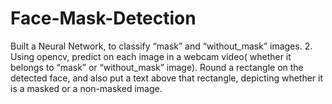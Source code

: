 # Face-Mask-Detection
Built a Neural Network, to classify “mask” and “without_mask” images. 2. Using opencv, predict on each image in a webcam video( whether it belongs to “mask” or “without_mask” image). Round a rectangle on the detected face, and also put a text above that rectangle, depicting whether it is a masked or a non-masked image.
